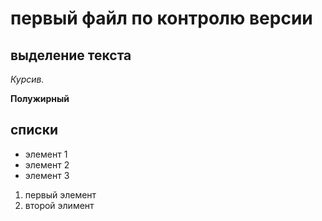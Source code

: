 # первый файл по контролю версии
## выделение текста

*Курсив.*

**Полужирный**

## списки

* элемент 1
* элемент 2
* элемент 3

1. первый элемент
2. второй элимент
